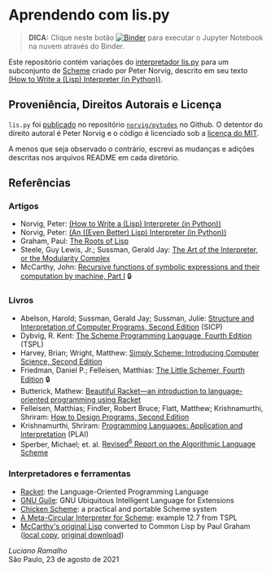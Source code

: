 # Aprendendo com lis.py

> **DICA:** Clique neste botão
[![Binder](https://mybinder.org/badge_logo.svg)](https://mybinder.org/v2/gh/fluentpython/lispy/HEAD?labpath=workshops%2Fpythonbrasil2021%2Fnorvigs-lispy.ipynb)
para executar o Jupyter Notebook na nuvem através do Binder.


Este repositório contém variações do
[interpretador lis.py](https://github.com/norvig/pytudes/blob/c33cd6835a506a57d9fe73e3a8317d49babb13e8/py/lis.py)
para um subconjunto de
[Scheme](https://en.wikipedia.org/wiki/Scheme_(programming_language))
criado por Peter Norvig, descrito em seu texto
[(How to Write a (Lisp) Interpreter (in Python))](https://norvig.com/lispy.html).

## Proveniência, Direitos Autorais e Licença

`lis.py` foi
[publicado](https://github.com/norvig/pytudes/blob/c33cd6835a506a57d9fe73e3a8317d49babb13e8/py/lis.py)
no repositório [`norvig/pytudes`](https://github.com/norvig/pytudes) no Github.
O detentor do direito autoral é Peter Norvig e o código é licenciado sob a
[licença do MIT](https://github.com/norvig/pytudes/blob/60168bce8cdfacf57c92a5b2979f0b2e95367753/LICENSE).

A menos que seja observado o contrário,
escrevi as mudanças e adições descritas nos arquivos README em cada diretório.


## Referências

### Artigos

* Norvig, Peter: [(How to Write a (Lisp) Interpreter (in Python))](https://norvig.com/lispy.html)
* Norvig, Peter: [(An ((Even Better) Lisp) Interpreter (in Python))](https://norvig.com/lispy2.html)
* Graham, Paul: [The Roots of Lisp](http://www.paulgraham.com/rootsoflisp.html)
* Steele, Guy Lewis, Jr.; Sussman, Gerald Jay:
[The Art of the Interpreter, or the Modularity Complex](https://dspace.mit.edu/handle/1721.1/6094)
* McCarthy, John:
[Recursive functions of symbolic expressions and their computation by machine, Part I](https://dl.acm.org/doi/abs/10.1145/367177.367199) 🔒

### Livros

* Abelson, Harold; Sussman, Gerald Jay; Sussman, Julie:
[Structure and Interpretation of Computer Programs, Second Edition](https://mitpress.mit.edu/sites/default/files/sicp/index.html) (SICP)
* Dybvig, R. Kent:
[The Scheme Programming Language, Fourth Edition](https://scheme.com/tspl4/) (TSPL)
* Harvey, Brian; Wright, Matthew:
[Simply Scheme: Introducing Computer Science, Second Edition](https://people.eecs.berkeley.edu/~bh/ss-toc2.html)
* Friedman, Daniel P.; Felleisen, Matthias:
[The Little Schemer, Fourth Edition](https://mitpress.mit.edu/books/little-schemer-fourth-edition) 🔒
* Butterick, Mathew: [Beautiful Racket—an introduction to language-oriented programming using Racket](https://beautifulracket.com/)
* Felleisen, Matthias; Findler, Robert Bruce; Flatt, Matthew; Krishnamurthi, Shriram:
[How to Design Programs, Second Edition](https://htdp.org/)
* Krishnamurthi, Shriram:
[Programming Languages: Application and Interpretation](https://www.plai.org/) (PLAI)
* Sperber, Michael; et. al. [Revised<sup>6</sup> Report on the Algorithmic Language Scheme](http://www.r6rs.org/)

### Interpretadores e ferramentas

* [Racket](https://racket-lang.org/): the Language-Oriented Programming Language
* [GNU Guile](https://www.gnu.org/software/guile/): GNU Ubiquitous Intelligent Language for Extensions
* [Chicken Scheme](https://www.call-cc.org/): a practical and portable Scheme system
* [A Meta-Circular Interpreter for Scheme](https://scheme.com/tspl4/examples.html#./examples:h7): example 12.7 from TSPL
* [McCarthy's original Lisp](references/jmc.lisp)
converted to Common Lisp by Paul Graham ([local copy](references/jmc.lisp),
[original download](https://sep.yimg.com/ty/cdn/paulgraham/jmc.lisp?t=1595850613))


*Luciano Ramalho*<br/>
São Paulo, 23 de agosto de 2021
